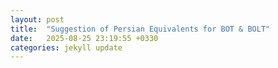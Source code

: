 ```yaml
---
layout: post
title:  "Suggestion of Persian Equivalents for BOT & BOLT"
date:   2025-08-25 23:19:55 +0330
categories: jekyll update
---
```

